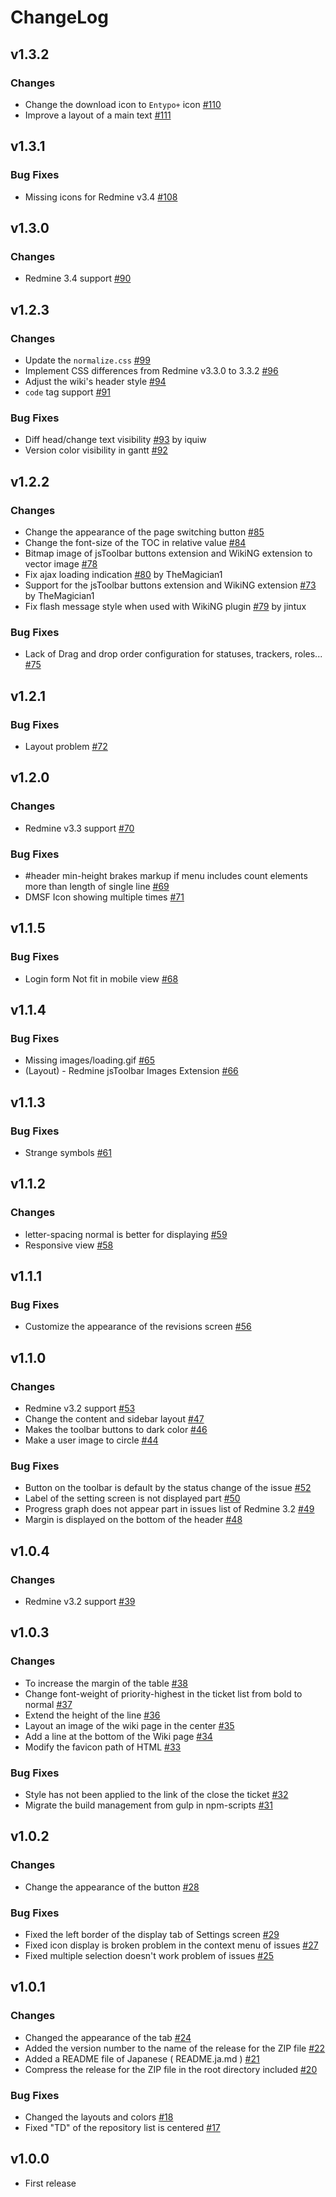 # ChangeLog

## v1.3.2

### Changes

* Change the download icon to `Entypo+` icon [#110](https://github.com/akabekobeko/redmine-theme-minimalflat2/issues/110)
* Improve a layout of a main text [#111](https://github.com/akabekobeko/redmine-theme-minimalflat2/issues/111)

## v1.3.1

### Bug Fixes

* Missing icons for Redmine v3.4 [#108](https://github.com/akabekobeko/redmine-theme-minimalflat2/issues/108)

## v1.3.0

### Changes

* Redmine 3.4 support [#90](https://github.com/akabekobeko/redmine-theme-minimalflat2/issues/90)

## v1.2.3

### Changes

* Update the `normalize.css` [#99](https://github.com/akabekobeko/redmine-theme-minimalflat2/issues/99)
* Implement CSS differences from Redmine v3.3.0 to 3.3.2 [#96](https://github.com/akabekobeko/redmine-theme-minimalflat2/issues/96)
* Adjust the wiki's header style [#94](https://github.com/akabekobeko/redmine-theme-minimalflat2/issues/94)
* `code` tag support [#91](https://github.com/akabekobeko/redmine-theme-minimalflat2/issues/91)

### Bug Fixes

* Diff head/change text visibility [#93](https://github.com/akabekobeko/redmine-theme-minimalflat2/issues/93) by iquiw
* Version color visibility in gantt [#92](https://github.com/akabekobeko/redmine-theme-minimalflat2/issues/92)

## v1.2.2

### Changes

* Change the appearance of the page switching button [#85](https://github.com/akabekobeko/redmine-theme-minimalflat2/issues/85)
* Change the font-size of the TOC in relative value [#84](https://github.com/akabekobeko/redmine-theme-minimalflat2/issues/84)
* Bitmap image of jsToolbar buttons extension and WikiNG extension to vector image [#78](https://github.com/akabekobeko/redmine-theme-minimalflat2/issues/78)
* Fix ajax loading indication [#80](https://github.com/akabekobeko/redmine-theme-minimalflat2/pull/80) by TheMagician1
* Support for the jsToolbar buttons extension and WikiNG extension [#73](https://github.com/akabekobeko/redmine-theme-minimalflat2/pull/73) by TheMagician1
* Fix flash message style when used with WikiNG plugin [#79](https://github.com/akabekobeko/redmine-theme-minimalflat2/pull/79) by jintux

### Bug Fixes

* Lack of Drag and drop order configuration for statuses, trackers, roles... [#75](https://github.com/akabekobeko/redmine-theme-minimalflat2/issues/75)

## v1.2.1

### Bug Fixes

* Layout problem [#72](https://github.com/akabekobeko/redmine-theme-minimalflat2/issues/72)

## v1.2.0

### Changes

* Redmine v3.3 support [#70](https://github.com/akabekobeko/redmine-theme-minimalflat2/issues/70)

### Bug Fixes

* #header min-height brakes markup if menu includes count elements more than length of single line [#69](https://github.com/akabekobeko/redmine-theme-minimalflat2/issues/69)
* DMSF Icon showing multiple times [#71](https://github.com/akabekobeko/redmine-theme-minimalflat2/issues/71)

## v1.1.5

### Bug Fixes

* Login form Not fit in mobile view [#68](https://github.com/akabekobeko/redmine-theme-minimalflat2/issues/68)

## v1.1.4

### Bug Fixes

* Missing images/loading.gif [#65](https://github.com/akabekobeko/redmine-theme-minimalflat2/issues/65)
* (Layout) - Redmine jsToolbar Images Extension [#66](https://github.com/akabekobeko/redmine-theme-minimalflat2/issues/66)

## v1.1.3

### Bug Fixes

* Strange symbols [#61](https://github.com/akabekobeko/redmine-theme-minimalflat2/issues/61)

## v1.1.2

### Changes

* letter-spacing normal is better for displaying [#59](https://github.com/akabekobeko/redmine-theme-minimalflat2/issues/59)
* Responsive view [#58](https://github.com/akabekobeko/redmine-theme-minimalflat2/issues/58)

## v1.1.1

### Bug Fixes

* Customize the appearance of the revisions screen [#56](https://github.com/akabekobeko/redmine-theme-minimalflat2/issues/56)

## v1.1.0

### Changes

* Redmine v3.2 support [#53](https://github.com/akabekobeko/redmine-theme-minimalflat2/issues/53)
* Change the content and sidebar layout [#47](https://github.com/akabekobeko/redmine-theme-minimalflat2/issues/47)
* Makes the toolbar buttons to dark color [#46](https://github.com/akabekobeko/redmine-theme-minimalflat2/issues/46)
* Make a user image to circle [#44](https://github.com/akabekobeko/redmine-theme-minimalflat2/issues/44)

### Bug Fixes

* Button on the toolbar is default by the status change of the issue [#52](https://github.com/akabekobeko/redmine-theme-minimalflat2/issues/52)
* Label of the setting screen is not displayed part [#50](https://github.com/akabekobeko/redmine-theme-minimalflat2/issues/50)
* Progress graph does not appear part in issues list of Redmine 3.2 [#49](https://github.com/akabekobeko/redmine-theme-minimalflat2/issues/49)
* Margin is displayed on the bottom of the header [#48](https://github.com/akabekobeko/redmine-theme-minimalflat2/issues/48)

## v1.0.4

### Changes

* Redmine v3.2 support [#39](https://github.com/akabekobeko/redmine-theme-minimalflat2/issues/39)

## v1.0.3

### Changes

* To increase the margin of the table [#38](https://github.com/akabekobeko/redmine-theme-minimalflat2/issues/38)
* Change font-weight of priority-highest in the ticket list from bold to normal [#37](https://github.com/akabekobeko/redmine-theme-minimalflat2/issues/37)
* Extend the height of the line [#36](https://github.com/akabekobeko/redmine-theme-minimalflat2/issues/36)
* Layout an image of the wiki page in the center [#35](https://github.com/akabekobeko/redmine-theme-minimalflat2/issues/35)
* Add a line at the bottom of the Wiki page [#34](https://github.com/akabekobeko/redmine-theme-minimalflat2/issues/34)
* Modify the favicon path of HTML [#33](https://github.com/akabekobeko/redmine-theme-minimalflat2/issues/33)

### Bug Fixes

* Style has not been applied to the link of the close the ticket [#32](https://github.com/akabekobeko/redmine-theme-minimalflat2/issues/32)
* Migrate the build management from gulp in npm-scripts [#31](https://github.com/akabekobeko/redmine-theme-minimalflat2/issues/31)

## v1.0.2

### Changes

* Change the appearance of the button [#28](https://github.com/akabekobeko/redmine-theme-minimalflat2/issues/28)

### Bug Fixes

* Fixed the left border of the display tab of Settings screen [#29](https://github.com/akabekobeko/redmine-theme-minimalflat2/issues/29)
* Fixed icon display is broken problem in the context menu of issues [#27](https://github.com/akabekobeko/redmine-theme-minimalflat2/issues/27)
* Fixed multiple selection doesn't work problem of issues [#25](https://github.com/akabekobeko/redmine-theme-minimalflat2/issues/25)

## v1.0.1

### Changes

* Changed the appearance of the tab [#24](https://github.com/akabekobeko/redmine-theme-minimalflat2/issues/24)
* Added the version number to the name of the release for the ZIP file [#22](https://github.com/akabekobeko/redmine-theme-minimalflat2/issues/22)
* Added a README file of Japanese ( README.ja.md ) [#21](https://github.com/akabekobeko/redmine-theme-minimalflat2/issues/21)
* Compress the release for the ZIP file in the root directory included [#20](https://github.com/akabekobeko/redmine-theme-minimalflat2/issues/20)

### Bug Fixes

* Changed the layouts and colors [#18](https://github.com/akabekobeko/redmine-theme-minimalflat2/issues/18)
* Fixed "TD" of the repository list is centered [#17](https://github.com/akabekobeko/redmine-theme-minimalflat2/issues/17)

## v1.0.0

* First release

